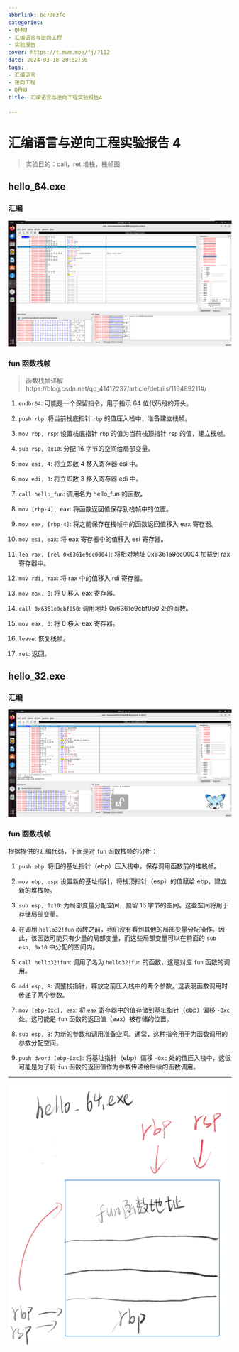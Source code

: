 ```yaml
---
abbrlink: 6c70e3fc
categories:
- QFNU
- 汇编语言与逆向工程
- 实验报告
cover: https://t.mwm.moe/fj/?112
date: 2024-03-18 20:52:56
tags:
- 汇编语言
- 逆向工程
- QFNU
title: 汇编语言与逆向工程实验报告4

---
```


# 汇编语言与逆向工程实验报告 4

> 实验目的：call，ret 堆栈，栈帧图

## hello_64.exe

### 汇编

![](../img/Reverse-project/4/PixPin_2024-03-18_21-05-42.png)

### fun 函数栈帧

> 函数栈帧详解https://blog.csdn.net/qq_41412237/article/details/119489211#/

1. `endbr64`: 可能是一个保留指令，用于指示 64 位代码段的开头。

2. `push rbp`: 将当前栈底指针 `rbp` 的值压入栈中，准备建立栈帧。

3. `mov rbp, rsp`: 设置栈底指针 `rbp` 的值为当前栈顶指针 `rsp` 的值，建立栈帧。

4. `sub rsp, 0x10`: 分配 16 字节的空间给局部变量。

5. `mov esi, 4`: 将立即数 4 移入寄存器 esi 中。

6. `mov edi, 3`: 将立即数 3 移入寄存器 edi 中。

7. `call hello_fun`: 调用名为 hello_fun 的函数。

8. `mov [rbp-4], eax`: 将函数返回值保存到栈帧中的位置。

9. `mov eax, [rbp-4]`: 将之前保存在栈帧中的函数返回值移入 eax 寄存器。

10. `mov esi, eax`: 将 eax 寄存器中的值移入 esi 寄存器。

11. `lea rax, [rel 0x6361e9cc0004]`: 将相对地址 0x6361e9cc0004 加载到 rax 寄存器中。

12. `mov rdi, rax`: 将 rax 中的值移入 rdi 寄存器。

13. `mov eax, 0`: 将 0 移入 eax 寄存器。

14. `call 0x6361e9cbf050`: 调用地址 0x6361e9cbf050 处的函数。

15. `mov eax, 0`: 将 0 移入 eax 寄存器。

16. `leave`: 恢复栈帧。

17. `ret`: 返回。

## hello_32.exe

### 汇编

![image-20240322233340807](../img/Reverse-project/4/image-20240322233340807.png)

### fun 函数栈帧

根据提供的汇编代码，下面是对 `fun` 函数栈帧的分析：

1. `push ebp`: 将旧的基址指针（ebp）压入栈中，保存调用函数前的堆栈帧。

2. `mov ebp, esp`: 设置新的基址指针，将栈顶指针（esp）的值赋给 ebp，建立新的堆栈帧。

3. `sub esp, 0x10`: 为局部变量分配空间，预留 16 字节的空间。这些空间将用于存储局部变量。

4. 在调用 `hello32!fun` 函数之前，我们没有看到其他的局部变量分配操作。因此，该函数可能只有少量的局部变量，而这些局部变量可以在前面的 `sub esp, 0x10` 中分配的空间内。

5. `call hello32!fun`: 调用了名为 `hello32!fun` 的函数，这是对应 `fun` 函数的调用。

6. `add esp, 8`: 调整栈指针，释放之前压入栈中的两个参数，这表明函数调用时传递了两个参数。

7. `mov [ebp-0xc], eax`: 将 `eax` 寄存器中的值存储到基址指针（ebp）偏移 `-0xc` 处。这可能是 `fun` 函数的返回值（eax）被存储的位置。

8. `sub esp, 8`: 为新的参数和调用准备空间。通常，这种指令用于为函数调用的参数分配空间。

9. `push dword [ebp-0xc]`: 将基址指针（ebp）偏移 `-0xc` 处的值压入栈中，这很可能是为了将 `fun` 函数的返回值作为参数传递给后续的函数调用。

---

![lQLPJwuhiLwnRR3NBdPNBPuwple8ntYSli4F61lp5mJ0AA_1275_1491](../img/Reverse-project/4/lQLPJwuhiLwnRR3NBdPNBPuwple8ntYSli4F61lp5mJ0AA_1275_1491.png)

